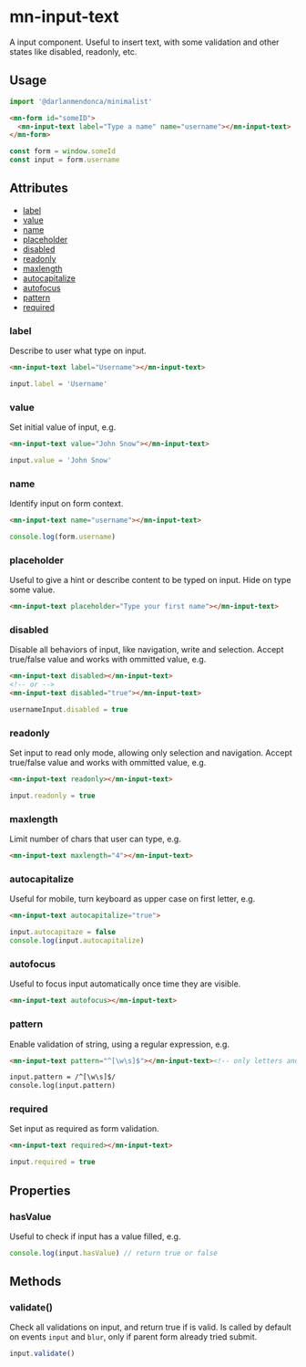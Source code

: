 # mn-input-text

A input component. Useful to insert text, with some validation and other states like disabled, readonly, etc.

## Usage

```js
import '@darlanmendonca/minimalist'
```

```html
<mn-form id="someID">
  <mn-input-text label="Type a name" name="username"></mn-input-text>
</mn-form>
```

```js
const form = window.someId
const input = form.username
```

## Attributes

- [label](#label)
- [value](#value)
- [name](#name)
- [placeholder](#placeholder)
- [disabled](#disabled)
- [readonly](#readonly)
- [maxlength](#maxlength)
- [autocapitalize](#autocapitalize)
- [autofocus](#autofocus)
- [pattern](#pattern)
- [required](#required)

### label

Describe to user what type on input.

```html
<mn-input-text label="Username"></mn-input-text>
```

```js
input.label = 'Username'
```

### value

Set initial value of input, e.g.

```html
<mn-input-text value="John Snow"></mn-input-text>
```

```js
input.value = 'John Snow'
```

### name

Identify input on form context.

```html
<mn-input-text name="username"></mn-input-text>
```

```js
console.log(form.username)
```

### placeholder

Useful to give a hint or describe content to be typed on input. Hide on type some value.

```html
<mn-input-text placeholder="Type your first name"></mn-input-text>
```

### disabled

Disable all behaviors of input, like navigation, write and selection.
Accept true/false value and works with ommitted value, e.g.

```html
<mn-input-text disabled></mn-input-text>
<!-- or -->
<mn-input-text disabled="true"></mn-input-text>
```

```js
usernameInput.disabled = true
```

### readonly

Set input to read only mode, allowing only selection and navigation.
Accept true/false value and works with ommitted value, e.g.

```html
<mn-input-text readonly></mn-input-text>
```

```js
input.readonly = true
```

### maxlength

Limit number of chars that user can type, e.g.

```html
<mn-input-text maxlength="4"></mn-input-text>
``` 

### autocapitalize

Useful for mobile, turn keyboard as upper case on first letter, e.g.

```html
<mn-input-text autocapitalize="true">
``` 

```js
input.autocapitaze = false
console.log(input.autocapitalize)
```

### autofocus

Useful to focus input automatically once time they are visible.

```html
<mn-input-text autofocus></mn-input-text>
```

### pattern

Enable validation of string, using a regular expression, e.g.

```html
<mn-input-text pattern="^[\w\s]$"></mn-input-text><!-- only letters and space on input -->
```

```html
input.pattern = /^[\w\s]$/
console.log(input.pattern)
```

### required

Set input as required as form validation.

```html
<mn-input-text required></mn-input-text>
```

```js
input.required = true
```

## Properties

### hasValue

Useful to check if input has a value filled, e.g.

```js
console.log(input.hasValue) // return true or false
```

## Methods

### validate()

Check all validations on input, and return true if is valid. Is called by default on events `input` and `blur`, only if parent form already tried submit.

```js
input.validate()
```

